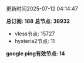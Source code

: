 更新时间2025-07-12 04:14:47

**总订阅: 188**
**总节点: 38932**
- vless节点: 15727
- hysteria2节点: 11

**google ping有效节点: 14**
